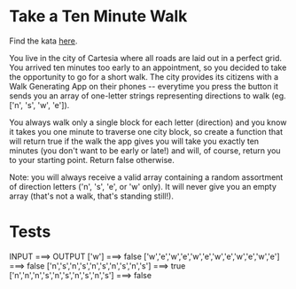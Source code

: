 # Take a Ten Minute Walk

Find the kata [here](https://www.codewars.com/kata/54da539698b8a2ad76000228/train/javascript).

You live in the city of Cartesia where all roads are laid out in a perfect grid. You arrived ten minutes too early to an appointment, so you decided to take the opportunity to go for a short walk. The city provides its citizens with a Walk Generating App on their phones -- everytime you press the button it sends you an array of one-letter strings representing directions to walk (eg. ['n', 's', 'w', 'e']).

You always walk only a single block for each letter (direction) and you know it takes you one minute to traverse one city block, so create a function that will return true if the walk the app gives you will take you exactly ten minutes (you don't want to be early or late!) and will, of course, return you to your starting point. Return false otherwise.

Note: you will always receive a valid array containing a random assortment of direction letters ('n', 's', 'e', or 'w' only). It will never give you an empty array (that's not a walk, that's standing still!).

# Tests

INPUT ===> OUTPUT
['w'] ===> false
['w','e','w','e','w','e','w','e','w','e','w','e'] ===> false
['n','s','n','s','n','s','n','s','n','s'] ===> true
['n','n','n','s','n','s','n','s','n','s'] ===> false
